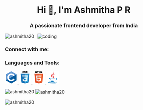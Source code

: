 <h1 align="center">Hi 👋, I'm Ashmitha P R</h1>
<h3 align="center">A passionate frontend developer from India</h3>
<img align="right" alt="coding" width=400px src="https://github.com/ashmitha20/ashmitha20/assets/132273348/23458a96-5e6e-45ad-94c8-c12c81c8a209">
<p align="left"> <img src="https://komarev.com/ghpvc/?username=ashmitha20&label=Profile%20views&color=0e75b6&style=flat" alt="ashmitha20" /> </p>

<h3 align="left">Connect with me:<a href="https://www.linkedin.com/in/ashmithapr/"></a></h3>
<p align="left">
</p>

<h3 align="left">Languages and Tools:</h3>
<p align="left"> <a href="https://www.cprogramming.com/" target="_blank" rel="noreferrer"> <img src="https://raw.githubusercontent.com/devicons/devicon/master/icons/c/c-original.svg" alt="c" width="40" height="40"/> </a> <a href="https://www.w3schools.com/css/" target="_blank" rel="noreferrer"> <img src="https://raw.githubusercontent.com/devicons/devicon/master/icons/css3/css3-original-wordmark.svg" alt="css3" width="40" height="40"/> </a> <a href="https://www.w3.org/html/" target="_blank" rel="noreferrer"> <img src="https://raw.githubusercontent.com/devicons/devicon/master/icons/html5/html5-original-wordmark.svg" alt="html5" width="40" height="40"/> </a> <a href="https://www.java.com" target="_blank" rel="noreferrer"> <img src="https://raw.githubusercontent.com/devicons/devicon/master/icons/java/java-original.svg" alt="java" width="40" height="40"/> </a> </p>

<p><img align="left" src="https://github-readme-stats.vercel.app/api/top-langs?username=ashmitha20&show_icons=true&locale=en&layout=compact" alt="ashmitha20" /></p>

<p>&nbsp;<img align="center" src="https://github-readme-stats.vercel.app/api?username=ashmitha20&show_icons=true&locale=en" alt="ashmitha20" /></p>

<p><img align="center" src="https://github-readme-streak-stats.herokuapp.com/?user=ashmitha20&" alt="ashmitha20" /></p>

